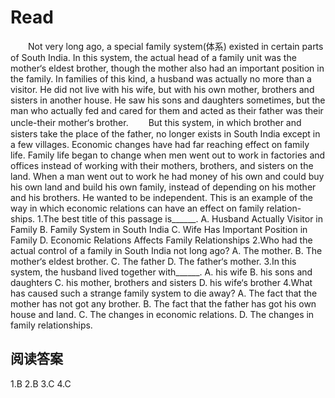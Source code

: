 # Read
　　Not very long ago, a special family system(体系) existed in certain parts of South India. In this system, the actual head of a family unit was the mother‘s eldest brother, though the mother also had an important position in the family. In families of this kind, a husband was actually no more than a visitor. He did not live with his wife, but with his own mother, brothers and sisters in another house. He saw his sons and daughters sometimes, but the man who actually fed and cared for them and acted as their father was their uncle-their mother‘s brother.
　　But this system, in which brother and sisters take the place of the father, no longer exists in South India except in a few villages. Economic changes have had far reaching effect on family life. Family life began to change when men went out to work in factories and offices instead of working with their mothers, brothers, and sisters on the land. When a man went out to work he had money of his own and could buy his own land and build his own family, instead of depending on his mother and his brothers. He wanted to be independent. This is an example of the way in which economic relations can have an effect on family relation-ships.
1.The best title of this passage is______.
A. Husband Actually Visitor in Family 
B. Family System in South India
C. Wife Has Important Position in Family
D. Economic Relations Affects Family Relationships
2.Who had the actual control of a family in South India not long ago?
A. The mother. B. The mother‘s eldest brother. C. The father D. The father‘s mother.
3.In this system, the husband lived together with______.
A. his wife B. his sons and daughters C. his mother, brothers and sisters D. his wife‘s brother 
4.What has caused such a strange family system to die away?
A. The fact that the mother has not got any brother.
B. The fact that the father has got his own house and land. 
C. The changes in economic relations. 
D. The changes in family relationships.
## 阅读答案
1.B
2.B
3.C
4.C
